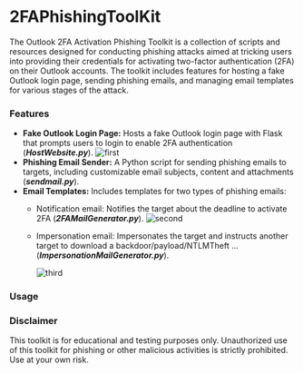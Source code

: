 # 2FAPhishingToolKit
The Outlook 2FA Activation Phishing Toolkit is a collection of scripts and resources designed for conducting phishing attacks aimed at tricking users into providing their credentials for activating two-factor authentication (2FA) on their Outlook accounts. The toolkit includes features for hosting a fake Outlook login page, sending phishing emails, and managing email templates for various stages of the attack.

### Features
- **Fake Outlook Login Page:** Hosts a fake Outlook login page with Flask that prompts users to login to enable 2FA authentication (<b><i>HostWebsite.py</i></b>).
  ![first](https://github.com/IBarrous/2FAPhishingToolKit/assets/126162952/d9debd87-5c2c-4cfd-8663-e7a0c6bc37d3)
- **Phishing Email Sender:** A Python script for sending phishing emails to targets, including customizable email subjects, content and attachments (<b><i>sendmail.py</i></b>).
- **Email Templates:** Includes templates for two types of phishing emails:
  - Notification email: Notifies the target about the deadline to activate 2FA (<b><i>2FAMailGenerator.py</i></b>).
    ![second](https://github.com/IBarrous/2FAPhishingToolKit/assets/126162952/d5368f49-7a0c-4c6d-8e95-9c9db42e87d4)
  - Impersonation email: Impersonates the target and instructs another target to download a backdoor/payload/NTLMTheft ... (<b><i>ImpersonationMailGenerator.py</i></b>).

    ![third](https://github.com/IBarrous/2FAPhishingToolKit/assets/126162952/511eb65f-9525-4864-b976-e85669385509)

### Usage

### Disclaimer
This toolkit is for educational and testing purposes only. Unauthorized use of this toolkit for phishing or other malicious activities is strictly prohibited. Use at your own risk.
